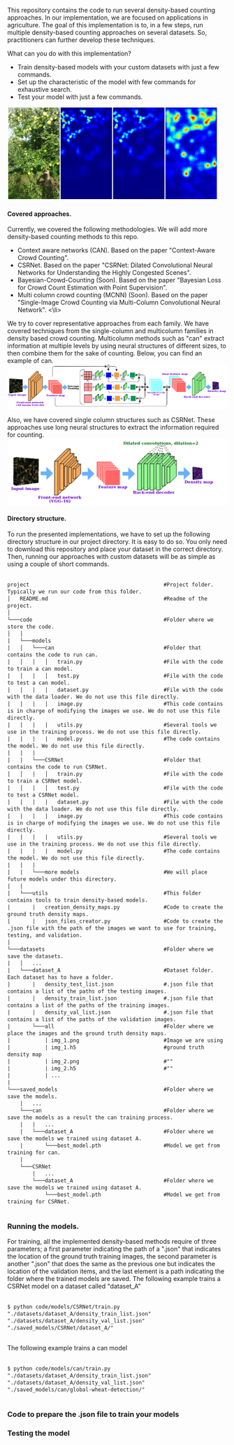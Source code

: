 This repository contains the code to run several density-based counting approaches. In our implementation, we are focused on applications in agriculture. The goal of this implementation is to, in a few steps, run multiple density-based counting approaches on several datasets. So, practitioners can further develop these techniques.

What can you do with this implementation?
<ul>
 <li>Train density-based models with your custom datasets with just a few commands.</li>
 <li>Set up the characteristic of the model with few commands for exhaustive search.</li>
 <li>Test your model with just a few commands.</li>
</ul>

<p class="aligncenter">
<img src="https://github.com/adrianxsalazar/density_based_methods_counting/blob/master/readme_images/output.png" alt="detection sample">
</p>

<h4> Covered approaches. </h4>
Currently, we covered the following methodologies. We will add more density-based counting methods to this repo.

<ul>
 <li>Context aware networks (CAN). Based on the paper "Context-Aware Crowd Counting". </li>
 <li>CSRNet. Based on the paper "CSRNet: Dilated Convolutional Neural Networks for Understanding the Highly Congested Scenes".</li>
 <li>Bayesian-Crowd-Counting (Soon). Based on the paper "Bayesian Loss for Crowd Count Estimation with Point Supervision".</li>
 <li> Multi column crowd counting (MCNN) (Soon). Based on the paper "Single-Image Crowd Counting via Multi-Column Convolutional Neural Network". <\li>
</ul>

We try to cover representative approaches from each family. We have covered techniques from the single-column and multicolumn families in density based crowd counting. Multicolumn methods such as "can" extract information at multiple levels by using neural structures of different sizes, to then combine them for the sake of counting. Below, you can find an example of can.
<img src="https://github.com/adrianxsalazar/density_based_methods_counting/blob/master/readme_images/can.png"/>

Also, we have covered single column structures such as CSRNet. These approaches use long neural structures to extract the information required for counting.
<img src="https://github.com/adrianxsalazar/density_based_methods_counting/blob/master/readme_images/crsnet.png" />


<h4> Directory structure. </h4>

To run the presented implementations, we have to set up the following directory structure in our project directory.
It is easy to do so. You only need to download this repository and place your dataset in the correct directory.
Then, running our approaches with custom datasets will be as simple as using a couple of short commands.

```

project                                           #Project folder. Typically we run our code from this folder.
│   README.md                                     #Readme of the project.
│
└───code                                          #Folder where we store the code.
│   │
|   └───models
|   │   └───can                                   #Folder that contains the code to run can.
|   │   |   │   train.py                          #File with the code to train a can model.
|   │   |   │   test.py                           #File with the code to test a can model.
|   |   |   |   dataset.py                        #File with the code with the data loader. We do not use this file directly.
|   |   |   |   image.py                          #This code contains is in charge of modifying the images we use. We do not use this file directly.
|   |   |   |   utils.py                          #Several tools we use in the training process. We do not use this file directly.
|   |   |   |   model.py                          #The code contains the model. We do not use this file directly.
|   |   |   
|   |   └───CSRNet                                #Folder that contains the code to run CSRNet.
|   │   |   │   train.py                          #File with the code to train a CSRNet model.
|   │   |   │   test.py                           #File with the code to test a CSRNet model.
|   |   |   |   dataset.py                        #File with the code with the data loader. We do not use this file directly.
|   |   |   |   image.py                          #This code contains is in charge of modifying the images we use. We do not use this file directly.
|   |   |   |   utils.py                          #Several tools we use in the training process. We do not use this file directly.
|   |   |   |   model.py                          #The code contains the model. We do not use this file directly.
|   |   |   
|   |   └───more models                           #We will place future models under this directory.
|   |
|   └───utils                                     #This folder contains tools to train density-based models.
|       |   creation_density_maps.py              #Code to create the ground truth density maps.
|       |   json_files_creator.py                 #Code to create the .json file with the path of the images we want to use for training, testing, and validation.
|
└───datasets                                      #Folder where we save the datasets.
|   │   ...
|   └───dataset_A                                 #Dataset folder. Each dataset has to have a folder.
|       |   density_test_list.json                #.json file that contains a list of the paths of the testing images.
|       |   density_train_list.json               #.json file that contains a list of the paths of the training images.
|       |   density_val_list.json                 #.json file that contains a list of the paths of the validation images.
|       └───all                                   #Folder where we place the images and the ground truth density maps.
|           | img_1.png                           #Image we are using
|           | img_1.h5                            #ground truth density map
|           | img_2.png                           #""
|           | img_2.h5                            #""
|           | ...
|   
└───saved_models                                  #Folder where we save the models.
    |   ...
    └───can                                       #Folder where we save the models as a result the can training process.
    |   |   ...
    |   └───dataset_A                             #Folder where we save the models we trained using dataset A.
    |       └───best_model.pth                    #Model we get from training for can.
    |
    └───CSRNet
        |   ...
        └───dataset_A                             #Folder where we save the models we trained using dataset A.
            └───best_model.pth                    #Model we get from training for CSRNet.


```

<h3> Running the models. </h3>

 For training, all the implemented density-based methods require of three parameters; a first parameter indicating the path of a ".json" that indicates the location of the ground truth training images, the second parameter is another ".json" that does the same as the previous one but indicates the location of the validation items, and the last element is a path indicating the folder where the trained models are saved. The following example trains a CSRNet model on a dataset called "dataset_A"

```

$ python code/models/CSRNet/train.py "./datasets/dataset_A/density_train_list.json"  "./datasets/dataset_A/density_val_list.json" "./saved_models/CSRNet/dataset_A/"


```

The following example trains a can model

```

$ python code/models/can/train.py  "./datasets/dataset_A/density_train_list.json"  "./datasets/dataset_A/density_val_list.json" "./saved_models/can/global-wheat-detection/"


```

<h3> Code to prepare the .json file to train your models </h3>



<h3> Testing the model </h3>
